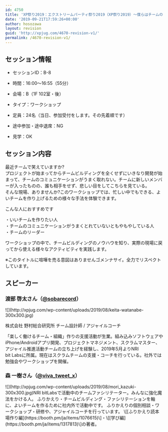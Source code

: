 ```yaml
---
id: 4750
title: 'XP祭り2019：エクストリームパーティ祭り2019（XP祭り2019）～僕らはチームのかけら～（渡部 啓太さん、森 一樹さん）'
date: '2019-09-21T17:59:26+00:00'
author: hosozawa
layout: revision
guid: 'http://xpjug.com/4670-revision-v1/'
permalink: /4670-revision-v1/
---
```


## セッション情報

- セッションID：B-8
- 時間：16:00～16:55（55分）
- 会場：B（1F 102室・後）
- タイプ：ワークショップ

- 定員：24名（当日、参加受付をします。その先着順です）
- 途中参加・途中退席：NG
- 見学：OK

## セッション内容

最近チームで笑えていますか?  
<span class="im">プロジェクトが始まってからチームビルディングを全くせずにいき<wbr></wbr>なり開発が始まって、チームのコミュニケーションがうまく取れな<wbr></wbr>い。チームに新しいメンバーが入ったものの、誰も相手をせず、悲<wbr></wbr>しい目をしてこちらを見ている。  
</span>そんな現場、ありませんか?このワークショップでは、忙しい中でもできる、よいチームを作り<wbr></wbr>上げるための様々な手法を体験できます。

<span class="im"><span class="im">こんな人におすすめです</span></span>

・いいチームを作りたい人  
・チームのコミュニケーションがうまくとれていないともやもやし<wbr></wbr>ている人  
・チームのリーダー

ワークショップの中で、チームビルディングのノウハウを知り、実<wbr></wbr>際の現場に戻ってから使える様々なアクティビティを実践します。

※このタイトルに喧嘩を売る意図はありませんゴメンナサイ。全力<wbr></wbr>でリスペクトしています。

## スピーカー

### 渡部 啓太さん（[@sobarecord](https://twitter.com/sobarecord)）

<div class="profile">![](http://xpjug.com/wp-content/uploads/2019/08/keita-watanabe-300x300.jpg)

株式会社 野村総合研究所 チーム設計師 / アジャイルコーチ

「楽しく働けるチーム・組織」作りの支援活動が生業。組み込みソ<wbr></wbr>フトウェアやiPhone/Androidアプリ開発、<wbr></wbr>プロジェクトマネジメント、スクラムマスター、アジャイル推進活<wbr></wbr>動チームの立ち上げを経験し、2019年5月よりNRI  
bit Labsに所属。現在はスクラムチームの支援・コーチを行ってい<wbr></wbr>る。社外では勉強会やワークショップを開催。

</div>

### 森 一樹さん（[@viva\_tweet\_x](https://twitter.com/@viva_tweet_x)）

<div class="profile">![](http://xpjug.com/wp-content/uploads/2019/08/mori_kazuki-300x300.jpg)NRI bitLabsで活動中のチームファシリテーター。みんなに強化魔法をかける人。  
ふりかえり・チームビルディング・ファシリテーションを軸に、よいチームを作るために社内外で活動中です。  
ふりかえりの個別相談・ワークショップ・研修や、アジャイルコーチを行っています。  
\[[ふりかえり読本 場作り編](https://booth.pm/ja/items/1076615)\]・\[[学び編](https://booth.pm/ja/items/1317813)\]の著者。

</div>   
<script async="" class="speakerdeck-embed" data-id="56f5676aa92e43ad8e7ab738159f94b3" data-ratio="1.77777777777778" src="//speakerdeck.com/assets/embed.js"></script>